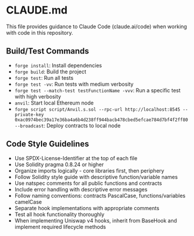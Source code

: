 # CLAUDE.md

This file provides guidance to Claude Code (claude.ai/code) when working with code in this repository.

## Build/Test Commands
- `forge install`: Install dependencies
- `forge build`: Build the project
- `forge test`: Run all tests
- `forge test -vv`: Run tests with medium verbosity
- `forge test --match-test testFunctionName -vvv`: Run a specific test with high verbosity
- `anvil`: Start local Ethereum node
- `forge script script/Anvil.s.sol --rpc-url http://localhost:8545 --private-key 0xac0974bec39a17e36ba4a6b4d238ff944bacb478cbed5efcae784d7bf4f2ff80 --broadcast`: Deploy contracts to local node

## Code Style Guidelines
- Use SPDX-License-Identifier at the top of each file
- Use Solidity pragma 0.8.24 or higher
- Organize imports logically - core libraries first, then periphery
- Follow Solidity style guide with descriptive function/variable names
- Use natspec comments for all public functions and contracts
- Include error handling with descriptive error messages
- Follow naming conventions: contracts PascalCase, functions/variables camelCase
- Separate hook implementations with appropriate comments
- Test all hook functionality thoroughly
- When implementing Uniswap v4 hooks, inherit from BaseHook and implement required lifecycle methods